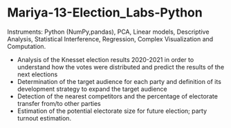 # Mariya-13-Election_Labs-Python
Instruments: Python (NumPy,pandas), PCA, Linear models, Descriptive Analysis, Statistical Interference, Regression, Complex Visualization and Computation.
- Analysis of the Knesset election results 2020-2021 in order to understand how the votes were distributed and predict the results of the next elections
- Determination of the target audience for each party and definition of its development strategy to expand the target audience
- Detection of the nearest competitors and the percentage of electorate transfer from/to other parties
- Estimation of the potential electorate size for future election; party turnout estimation.
